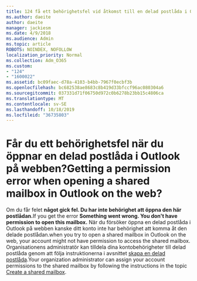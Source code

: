 ```yaml
---
title: 124 få ett behörighetsfel vid åtkomst till en delad postlåda i OWA?
ms.author: daeite
author: daeite
manager: jackiesm
ms.date: 4/9/2018
ms.audience: Admin
ms.topic: article
ROBOTS: NOINDEX, NOFOLLOW
localization_priority: Normal
ms.collection: Adm_O365
ms.custom:
- "124"
- "1600022"
ms.assetid: bc09faec-d78a-4103-b4bb-7967f0ecbf3b
ms.openlocfilehash: bc682538ae8683c8b419d33bfccf96ac080304a6
ms.sourcegitcommit: 037331d71f06750d972c0b6278b23bb15c4806ca
ms.translationtype: MT
ms.contentlocale: sv-SE
ms.lasthandoff: 10/18/2019
ms.locfileid: "36735803"
---
```

# <a name="getting-a-permission-error-when-opening-a-shared-mailbox-in-outlook-on-the-web"></a><span data-ttu-id="81c04-102">Får du ett behörighetsfel när du öppnar en delad postlåda i Outlook på webben?</span><span class="sxs-lookup"><span data-stu-id="81c04-102">Getting a permission error when opening a shared mailbox in Outlook on the web?</span></span>

<span data-ttu-id="81c04-103">Om du får felet **något gick fel. Du har inte behörighet att öppna den här postlådan.**</span><span class="sxs-lookup"><span data-stu-id="81c04-103">If you get the error **Something went wrong. You don't have permission to open this mailbox.**</span></span> <span data-ttu-id="81c04-104">När du försöker öppna en delad postlåda i Outlook på webben kanske ditt konto inte har behörighet att komma åt den delade postlådan.</span><span class="sxs-lookup"><span data-stu-id="81c04-104">when you try to open a shared mailbox in Outlook on the web, your account might not have permission to access the shared mailbox.</span></span> <span data-ttu-id="81c04-105">Organisationens administratör kan tilldela dina kontobehörigheter till delad postlåda genom att följa instruktionerna i avsnittet [skapa en delad postlåda](https://docs.microsoft.com/office365/admin/email/create-a-shared-mailbox).</span><span class="sxs-lookup"><span data-stu-id="81c04-105">Your organization administrator can assign your account permissions to the shared mailbox by following the instructions in the topic [Create a shared mailbox](https://docs.microsoft.com/office365/admin/email/create-a-shared-mailbox).</span></span>
  